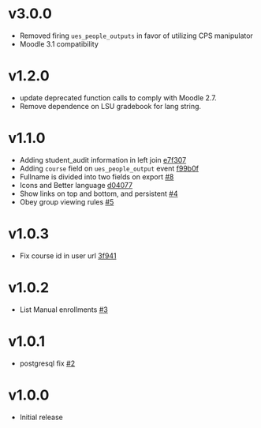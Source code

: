 # v3.0.0

- Removed firing `ues_people_outputs` in favor of utilizing CPS manipulator
- Moodle 3.1 compatibility

# v1.2.0

- update deprecated function calls to comply with Moodle 2.7.
- Remove dependence on LSU gradebook for lang string.

# v1.1.0

- Adding student_audit information in left join [e7f307][e7f307]
- Adding `course` field on `ues_people_output` event [f99b0f][f99b0f]
- Fullname is divided into two fields on export [#8][8]
- Icons and Better language [d04077][d04077]
- Show links on top and bottom, and persistent [#4][4]
- Obey group viewing rules [#5][5]

[e7f307]: https://github.com/lsuits/ues_people/commit/e7f307720d6f401b4f69b9ac402132b077803397
[f99b0f]: https://github.com/lsuits/ues_people/commit/f99b0f373a2508e3d69d6abf306fc55d9f1ae07d
[d04077]: https://github.com/lsuits/ues_people/commit/d04077b2875939133f8531a5cc3a65a8f0f7efb4
[4]: https://github.com/lsuits/ues_people/issues/4
[5]: https://github.com/lsuits/ues_people/issues/5
[8]: https://github.com/lsuits/ues_people/issues/8

# v1.0.3

- Fix course id in user url [3f941][3f941]

[3f941]: https://github.com/lsuits/ues_people/compare/3f94141c80...9ffcc1145d

# v1.0.2

- List Manual enrollments [#3](https://github.com/lsuits/ues_people/issues/3)

# v1.0.1

- postgresql fix [#2](https://github.com/lsuits/ues_people/issues/2)

# v1.0.0

- Initial release
